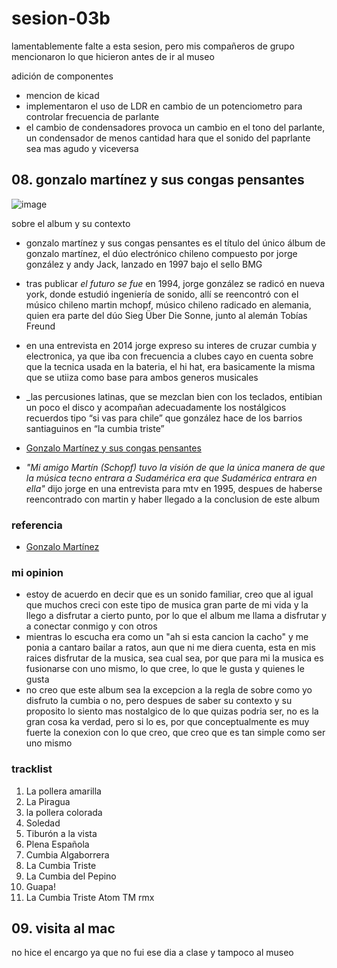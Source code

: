 # sesion-03b

lamentablemente falte a esta sesion, pero mis compañeros de grupo mencionaron lo que hicieron antes de ir al museo

adición de componentes

- mencion de kicad
- implementaron el uso de LDR en cambio de un potenciometro para controlar frecuencia de parlante
- el cambio de condensadores provoca un cambio en el tono del parlante, un condensador de menos cantidad hara que el sonido del paprlante sea mas agudo y viceversa

## 08. gonzalo martínez y sus congas pensantes

![image](https://github.com/user-attachments/assets/e7726305-4f42-439c-b62b-3458f4e08f97)

sobre el album y su contexto

- gonzalo martínez y sus congas pensantes es el título del único álbum de gonzalo martínez, el dúo electrónico chileno compuesto por jorge gonzález y andy Jack, lanzado en 1997 bajo el sello BMG​
- tras publicar _el futuro se fue_ en 1994, jorge gonzález se radicó en nueva york, donde estudió ingeniería de sonido, allí se reencontró con el músico chileno martin mchopf, músico chileno radicado en alemania, quien era parte del dúo Sieg Über Die Sonne, junto al alemán Tobías Freund
- en una entrevista en 2014 jorge expreso su interes de cruzar cumbia y electronica, ya que iba con frecuencia a clubes cayo en cuenta sobre que la tecnica usada en la bateria, el hi hat, era basicamente la misma que se utiiza como base para ambos generos musicales
- _las percusiones latinas, que se mezclan bien con los teclados, entibian un poco el disco y acompañan adecuadamente los nostálgicos recuerdos tipo “si vas para chile” que gonzález hace de los barrios santiaguinos en “la cumbia triste”​

- [Gonzalo Martínez y sus congas pensantes](https://es.wikipedia.org/wiki/Gonzalo_Martínez_y_sus_congas_pensantes)
  
- _"Mi amigo Martín (Schopf) tuvo la visión de que la única manera de que la música tecno entrara a Sudamérica era que Sudamérica entrara en ella"_ dijo jorge en una entrevista para mtv en 1995, despues de haberse reencontrado con martin y haber llegado a la conclusion de este album

### referencia

- [Gonzalo Martínez](https://www.musicapopular.cl/grupo/gonzalo-martinez/)

### mi opinion

- estoy de acuerdo en decir que es un sonido familiar, creo que al igual que muchos creci con este tipo de musica gran parte de mi vida y la llego a disfrutar a cierto punto, por lo que el album me llama a disfrutar y a conectar conmigo y con otros
- mientras lo escucha era como un "ah si esta cancion la cacho" y me ponia a cantaro bailar a ratos, aun que ni me diera cuenta, esta en mis raices disfrutar de la musica, sea cual sea, por que para mi la musica es fusionarse con uno mismo, lo que cree, lo que le gusta y quienes le gusta
- no creo que este album sea la excepcion a la regla de sobre como yo disfruto la cumbia o no, pero despues de saber su contexto y su proposito lo siento mas nostalgico de lo que quizas podria ser, no es la gran cosa ka verdad, pero si lo es, por que conceptualmente es muy fuerte la conexion con lo que creo, que creo que es tan simple como ser uno mismo

### tracklist

1. La pollera amarilla
2. La Piragua
3. la pollera colorada
4. Soledad
5. Tiburón a la vista
6. Plena Española
7. Cumbia Algaborrera
8. La Cumbia Triste
9. La Cumbia del Pepino
10. Guapa!
11. La Cumbia Triste Atom TM rmx

## 09. visita al mac

no hice el encargo ya que no fui ese dia a clase y tampoco al museo

